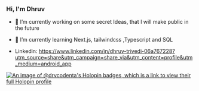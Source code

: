 ### Hi, I'm Dhruv

<!--
**drvcodenta/drvcodenta** is a ✨ _special_ ✨ repository because its `README.md` (this file) appears on your GitHub profile.
-->

- 🔭 I’m currently working on some secret Ideas, that I will make public in the future
- 🌱 I’m currently learning Next.js, tailwindcss ,Typescript and SQL 

- Linkedin: https://www.linkedin.com/in/dhruv-trivedi-06a767228?utm_source=share&utm_campaign=share_via&utm_content=profile&utm_medium=android_app




[![An image of @drvcodenta's Holopin badges, which is a link to view their full Holopin profile](https://holopin.me/drvcodenta)](https://holopin.io/@drvcodenta)
